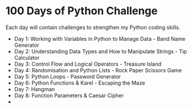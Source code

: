 # 100 Days of Python Challenge 
Each day will contain challenges to strengthen my Python coding skills. 

- Day 1: Working with Variables in Python to Manage Data - Band Name Generator
- Day 2: Understanding Data Types and How to Manipulate Strings - Tip Calculator
- Day 3: Control Flow and Logical Operators - Treasure Island
- Day 4: Randomisation and Python Lists - Rock Paper Scissors Game
- Day 5: Python Loops - Password Generator
- Day 6: Python Functions & Karel - Escaping the Maze
- Day 7: Hangman
- Day 8: Function Parameters & Caesar Cipher
- 
